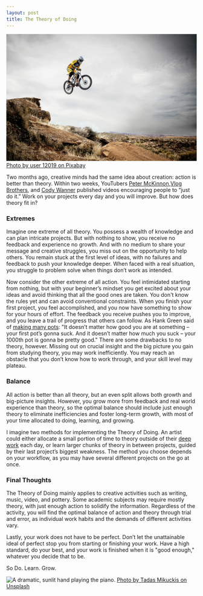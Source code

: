 ```yaml
---
layout: post
title: The Theory of Doing
---
```


![A mountain biker in mid-jump](/images/bmx.jpg)
[Photo by user 12019 on Pixabay](https://pixabay.com/photo-95032/)

Two months ago, creative minds had the same idea about creation: action is better than theory. Within two weeks, YouTubers [Peter McKinnon](https://www.youtube.com/watch?v=ksDDSIlTe3w),[Vlog Brothers](https://www.youtube.com/watch?v=7dxcO26i9uw), and [Cody Wanner](https://www.youtube.com/watch?v=iVnPqQpMfwU) published videos encouraging people to “just do it.” Work on your projects every day and you will improve. But how does theory fit in?

### Extremes

Imagine one extreme of all theory. You possess a wealth of knowledge and can plan intricate projects. But with nothing to show, you receive no feedback and experience no growth. And with no medium to share your message and creative struggles, you miss out on the opportunity to help others. You remain stuck at the first level of ideas, with no failures and feedback to push your knowledge deeper. When faced with a real situation, you struggle to problem solve when things don’t work as intended.	

Now consider the other extreme of all action. You feel intimidated starting from nothing, but with your beginner’s mindset you get excited about your ideas and avoid thinking that all the good ones are taken. You don't know the rules yet and can avoid conventional constraints. When you finish your first project, you feel accomplished, and you now have something to show for your hours of effort. The feedback you receive pushes you to improve, and you leave a trail of progress that others can follow. As Hank Green said of [making many pots](https://www.youtube.com/watch?v=7dxcO26i9uw): "It doesn’t matter how good you are at something – your first pot’s gonna suck. And it doesn’t matter how much you suck – your 1000th pot is gonna be pretty good." There are some drawbacks to no theory, however. Missing out on crucial insight and the big picture you gain from studying theory, you may work inefficiently. You may reach an obstacle that you don’t know how to work through, and your skill level may plateau. 

### Balance

All action is better than all theory, but an even split allows both growth and big-picture insights. However, you grow more from feedback and real world experience than theory, so the optimal balance should include just enough theory to eliminate inefficiencies and foster long-term growth, with most of your time allocated to doing, learning, and growing.

I imagine two methods for implementing the Theory of Doing. An artist could either allocate a small portion of time to theory outside of their [deep work](http://calnewport.com/books/deep-work/) each day, or learn larger chunks of theory in between projects, guided by their last project’s biggest weakness. The method you choose depends on your workflow, as you may have several different projects on the go at once.

### Final Thoughts

The Theory of Doing mainly applies to creative activities such as writing, music, video, and pottery. Some academic subjects may require mostly theory, with just enough action to solidify the information. Regardless of the activity, you will find the optimal balance of action and theory through trial and error, as individual work habits and the demands of different activities vary.	

Lastly, your work does not have to be perfect. Don’t let the unattainable ideal of perfect stop you from starting or finishing your work. Have a high standard, do your best, and your work is finished when it is "good enough," whatever you decide that to be.

So Do. Learn. Grow.
		
![A dramatic, sunlit hand playing the piano.](/pics/piano-hand.jpg)
[Photo by Tadas Mikuckis on Unsplash](https://unsplash.com/photos/hbnH0ILjUZE)
